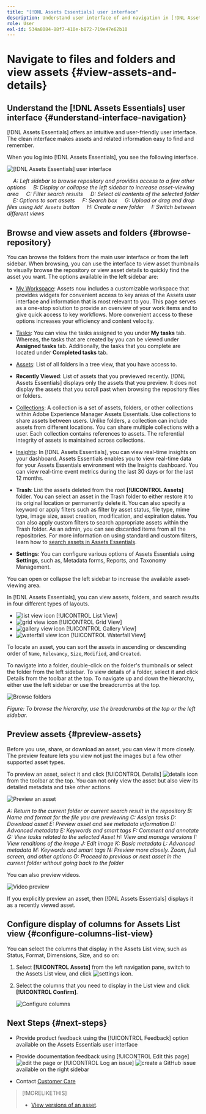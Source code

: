 ```yaml
---
title: "[!DNL Assets Essentials] user interface"
description: Understand user interface of and navigation in [!DNL Assets Essentials].
role: User
exl-id: 534a8084-88f7-410e-b872-719e47e62b10
---
```

# Navigate to files and folders and view assets {#view-assets-and-details}

<!-- TBD: Give screenshots of all views with many assets. Zoom out to showcase how the thumbnails/tiles flow on the UI in different views. -->

<!-- TBD: The options in left sidebar may change. Shared with me and Shared by me are missing for now. Update this section as UI is updated. -->

## Understand the [!DNL Assets Essentials] user interface {#understand-interface-navigation}

[!DNL Assets Essentials] offers an intuitive and user-friendly user interface. The clean interface makes assets and related information easy to find and remember.

When you log into [!DNL Assets Essentials], you see the following interface.

![[!DNL Assets Essentials] user interface](assets/essentials-interface.png)

&nbsp;&nbsp;&nbsp; *A: Left sidebar to browse repository and provides access to a few other options*
&nbsp;&nbsp;&nbsp; *B: Display or collapse the left sidebar to increase asset-viewing area*
&nbsp;&nbsp;&nbsp; *C: Filter search results*
&nbsp;&nbsp;&nbsp; *D: Select all contents of the selected folder*
&nbsp;&nbsp;&nbsp; *E: Options to sort assets*
&nbsp;&nbsp;&nbsp; *F: Search box*
&nbsp;&nbsp;&nbsp; *G: Upload or drag and drop files using `Add Assets` button*
&nbsp;&nbsp;&nbsp; *H: Create a new folder*
&nbsp;&nbsp;&nbsp; *I: Switch between different views*

<!-- TBD: Need an embedded video here with narration. It has to be hosted on MPC to be embeddable. -->

## Browse and view assets and folders {#browse-repository}

You can browse the folders from the main user interface or from the left sidebar. When browsing, you can use the interface to view asset thumbnails to visually browse the repository or view asset details to quickly find the asset you want. The options available in the left sidebar are:

* [My Workspace](https://experienceleague.adobe.com/docs/experience-manager-assets-essentials/help/my-workspace.html?lang=en): Assets now includes a customizable workspace that provides widgets for convenient access to key areas of the Assets user interface and information that is most relevant to you. This page serves as a one-stop solution to provide an overview of your work items and to give quick access to key workflows. More convenient access to these options increases your efficiency and content velocity.
* [Tasks](https://experienceleague.adobe.com/docs/experience-manager-assets-essentials/help/my-workspace.html?lang=en): You can view the tasks assigned to you under **My tasks** tab. Whereas, the tasks that are created by you can be viewed under **Assigned tasks** tab. Additionally, the tasks that you complete are located under **Completed tasks** tab.
* [Assets](https://experienceleague.adobe.com/docs/experience-manager-assets-essentials/help/manage-organize.html?lang=en): List of all folders in a tree view, that you have access to.
* **Recently Viewed**: List of assets that you previewed recently. [!DNL Assets Essentials] displays only the assets that you preview. It does not display the assets that you scroll past when browsing the repository files or folders.
* [Collections](https://experienceleague.adobe.com/docs/experience-manager-assets-essentials/help/manage-collections.html?lang=en): A collection is a set of assets, folders, or other collections within Adobe Experience Manager Assets Essentials. Use collections to share assets between users. Unlike folders, a collection can include assets from different locations. You can share multiple collections with a user. Each collection contains references to assets. The referential integrity of assets is maintained across collections.

* [Insights](https://experienceleague.adobe.com/docs/experience-manager-assets-essentials/help/manage-reports.html?lang=en#view-live-statistics): In [!DNL Assets Essentials], you can view real-time insights on your dashboard. Assets Essentials enables you to view real-time data for your Assets Essentials environment with the Insights dashboard. You can view real-time event metrics during the last 30 days or for the last 12 months. 

* **Trash**: List the assets deleted from the root **[!UICONTROL Assets]** folder. You can select an asset in the Trash folder to either restore it to its original location or permanently delete it. You can also specify a keyword or apply filters such as filter by asset status, file type, mime type, image size, asset creation, modification, and expiration dates. You can also apply custom filters to search appropriate assets within the Trash folder. As an admin, you can see discarded items from all the repositories. For more information on using standard and custom filters, learn how to [search assets in Assets Essentials](search.md).  

* **Settings**: You can configure various options of Assets Essentials using **Settings**, such as, Metadata forms, Reports, and Taxonomy Management.

<!-- TBD: Not sure if we want to publish these right now. CC Libs are beta as per Greg.
* **Libraries**: Access to [!DNL Adobe Creative Cloud Team] (CCT) Libraries view. This view is visible only if the user is entitled to CCT Libraries.
-->

<!-- TBD: My Work Space shows task inbox and it is not visible on AEM Cloud Demos as of now. It is the source of truth server hence not documenting My Work Space option for now.
-->

You can open or collapse the left sidebar to increase the available asset-viewing area.

In [!DNL Assets Essentials], you can view assets, folders, and search results in four different types of layouts.

* ![list view icon](assets/do-not-localize/list-view.png) [!UICONTROL List View]
* ![grid view icon](assets/do-not-localize/grid-view.png) [!UICONTROL Grid View]
* ![gallery view icon](assets/do-not-localize/gallery-view.png) [!UICONTROL Gallery View]
* ![waterfall view icon](assets/do-not-localize/waterfall-view.png) [!UICONTROL Waterfall View]

To locate an asset, you can sort the assets in ascending or descending order of `Name`, `Relevancy`, `Size`, `Modified`, and `Created`.

To navigate into a folder, double-click on the folder's thumbnails or select the folder from the left sidebar. To view details of a folder, select it and click Details from the toolbar at the top. To navigate up and down the hierarchy, either use the left sidebar or use the breadcrumbs at the top.

![Browse folders](assets/browsing-folders.png)

*Figure: To browse the hierarchy, use the breadcrumbs at the top or the left sidebar.*

## Preview assets {#preview-assets}

Before you use, share, or download an asset, you can view it more closely. The preview feature lets you view not just the images but a few other supported asset types.

To preview an asset, select it and click [!UICONTROL Details] ![details icon](assets/do-not-localize/edit-in-icon.png) from the toolbar at the top. You can not only view the asset but also view its detailed metadata and take other actions.

![Preview an asset](assets/preview-asset-2.png)

*A: Return to the current folder or current search result in the repository*
*B: Name and format for the file you are previewing*
*C: Assign tasks*
*D: Download asset*
*E: Preview asset and see metadata information*
*D: Advanced metadata*
*E: Keywords and smart tags*
*F: Comment and annotate*
*G: View tasks related to the selected Asset*
*H: View and manage versions*
*I: View renditions of the image*
*J: Edit image*
*K: Basic metadata*
*L: Advanced metadata*
*M: Keywords and smart tags*
*N: Preview more closely. Zoom, full screen, and other options*
*O: Proceed to previous or next asset in the current folder without going back to the folder*

You can also preview videos.

![Video preview](/help/using/assets/preview-video.png)

If you explicitly preview an asset, then [!DNL Assets Essentials] displays it as a recently viewed asset.

<!-- TBD: Describe the options.

Explicitly previewed assets are displayed as recently viewed assets. Give screenshot of this.
Other use cases after previewing.
-->

## Configure display of columns for Assets List view {#configure-columns-list-view}

You can select the columns that display in the Assets List view, such as Status, Format, Dimensions, Size, and so on:

1. Select **[!UICONTROL Assets]** from the left navigation pane, switch to the Assets List view, and click ![settings icon](assets/settings-icon.svg).

1. Select the columns that you need to display in the List view and click **[!UICONTROL Confirm]**.

   ![Configure columns](/help/using/assets/configure-columns.png)

## Next Steps {#next-steps}

* Provide product feedback using the [!UICONTROL Feedback] option available on the Assets Essentials user interface

*  Provide documentation feedback using [!UICONTROL Edit this page] ![edit the page](assets/do-not-localize/edit-page.png) or [!UICONTROL Log an issue] ![create a GitHub issue](assets/do-not-localize/github-issue.png) available on the right sidebar

* Contact [Customer Care](https://experienceleague.adobe.com/?support-solution=General#support)

>[!MORELIKETHIS]
>
>* [View versions of an asset](/help/using/manage-organize.md#view-versions).
